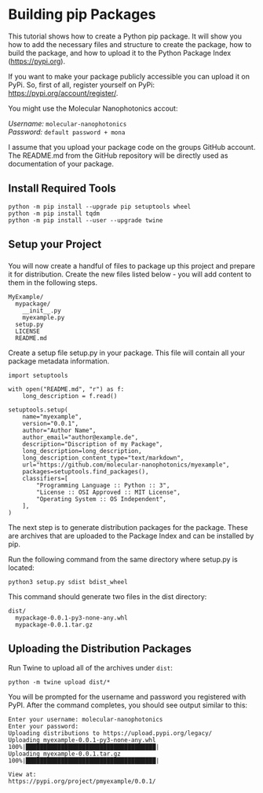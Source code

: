 # Building pip Packages

This tutorial shows how to create a Python pip package. It will show you how to add the necessary files and structure to create the package, how to build the package, and how to upload it to the Python Package Index (https://pypi.org).

If you want to make your package publicly accessible you can upload it on PyPi. So, first of all, register yourself on PyPi: https://pypi.org/account/register/.

You might use the Molecular Nanophotonics accout: <br>

*Username:* `molecular-nanophotonics` <br>
*Password:* `default password + mona`

I assume that you upload your package code on the groups GitHub account. The README.md from the GitHub repository will be directly used  as documentation of your package. 

## Install Required Tools

```
python -m pip install --upgrade pip setuptools wheel
python -m pip install tqdm
python -m pip install --user --upgrade twine
```

## Setup your Project

### 

You will now create a handful of files to package up this project and prepare it for distribution. Create the new files listed below - you will add content to them in the following steps.

```
MyExample/
  mypackage/
    __init__.py
    myexample.py
  setup.py
  LICENSE
  README.md
```

Create a setup file setup.py in your package. This file will contain all your package metadata information. 

```
import setuptools

with open("README.md", "r") as f:
    long_description = f.read()

setuptools.setup(
    name="myexample",
    version="0.0.1",
    author="Author Name",
    author_email="author@example.de",
    description="Discription of my Package",
    long_description=long_description,
    long_description_content_type="text/markdown",
    url="https://github.com/molecular-nanophotonics/myexample",
    packages=setuptools.find_packages(),
    classifiers=[
        "Programming Language :: Python :: 3",
        "License :: OSI Approved :: MIT License",
        "Operating System :: OS Independent",
    ],
)
```

The next step is to generate distribution packages for the package. These are archives that are uploaded to the Package Index and can be installed by pip.

Run the following command from the same directory where setup.py is located:

```python3 setup.py sdist bdist_wheel```

This command should generate two files in the dist directory:

```
dist/
  mypackage-0.0.1-py3-none-any.whl
  mypackage-0.0.1.tar.gz
```

## Uploading the Distribution Packages

Run Twine to upload all of the archives under `dist`:
```
python -m twine upload dist/*
```

You will be prompted for the username and password you registered with PyPI. After the command completes, you should see output similar to this:
```
Enter your username: molecular-nanophotonics
Enter your password:
Uploading distributions to https://upload.pypi.org/legacy/
Uploading myexample-0.0.1-py3-none-any.whl
100%|█████████████████████████████████████| 
Uploading myexample-0.0.1.tar.gz
100%|█████████████████████████████████████| 

View at:
https://pypi.org/project/pmyexample/0.0.1/
```

